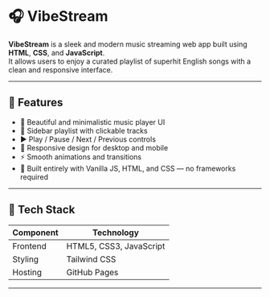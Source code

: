 # 🎧 VibeStream

**VibeStream** is a sleek and modern music streaming web app built using **HTML**, **CSS**, and **JavaScript**.  
It allows users to enjoy a curated playlist of superhit English songs with a clean and responsive interface.

---

## 🚀 Features

- 🎵 Beautiful and minimalistic music player UI  
- 📜 Sidebar playlist with clickable tracks  
- ▶️ Play / Pause / Next / Previous controls  
- 💖 Responsive design for desktop and mobile  
- ⚡ Smooth animations and transitions  
- 🌈 Built entirely with Vanilla JS, HTML, and CSS — no frameworks required

---

## 🧩 Tech Stack

| Component | Technology |
|------------|-------------|
| Frontend | HTML5, CSS3, JavaScript |
| Styling | Tailwind CSS |
| Hosting | GitHub Pages |

---

